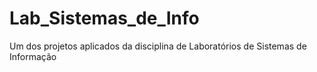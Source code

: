 # Lab_Sistemas_de_Info

Um dos projetos aplicados da disciplina de Laboratórios de Sistemas de Informação

